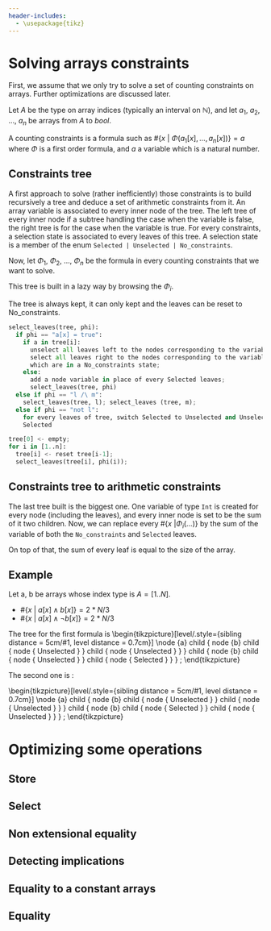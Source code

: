 ```yaml
---
header-includes:
  - \usepackage{tikz}
---
```

# Solving arrays constraints

First, we assume that we only try to solve a set of counting constraints on arrays. Further optimizations are discussed later.

Let $A$ be the type on array indices (typically an interval on $\mathbb{N}$), and let $a_1$, $a_2$, …, $a_n$ be arrays from $A$ to $bool$.

A counting constraints is a formula such as $\#\{x\ |\ \Phi(a_1[x], …, a_n[x])\} = a$ where $\Phi$ is a first order formula, and $a$ a variable which is a natural number.

## Constraints tree

A first approach to solve (rather inefficiently) those constraints is to build
recursively a tree and deduce a set of arithmetic constraints from it. An array
variable is associated to every inner node of the tree. The left tree of
every inner node if a subtree handling the case when the variable is false, the
right tree is for the case when the variable is true. For every
constraints, a selection state is associated to every leaves of this tree. A
selection state is a member of the enum `Selected | Unselected |
No_constraints`.

Now, let $\Phi_1$, $\Phi_2$, …, $\Phi_n$ be the formula in every counting constraints that we want to solve.

This tree is built in a lazy way by browsing the $\Phi_i$.

The tree is always kept, it can only kept and the leaves can be reset to
No_constraints.

~~~python
select_leaves(tree, phi):
  if phi == "a[x] = true":
    if a in tree[i]:
	  unselect all leaves left to the nodes corresponding to the variable a;
	  select all leaves right to the nodes corresponding to the variable a,
	  which are in a No_constraints state;
	else:
	  add a node variable in place of every Selected leaves;
	  select_leaves(tree, phi)
  else if phi == "l /\ m":
    select_leaves(tree, l); select_leaves (tree, m);
  else if phi == "not l":
    for every leaves of tree, switch Selected to Unselected and Unselected to
	Selected

tree[0] <- empty;
for i in [1..n]:
  tree[i] <- reset tree[i-1];
  select_leaves(tree[i], phi(i));
~~~

## Constraints tree to arithmetic constraints

The last tree built is the biggest one. One variable of type `Int` is created
for every node (including the leaves), and every inner node is set to be the sum
of it two children. Now, we can replace every $\#\{x\ | \Phi_i(…) \}$ by the sum
of the variable of both the `No_constraints` and `Selected` leaves.

On top of that, the sum of every leaf is equal to the size of the array.


## Example

Let a, b be arrays whose index type is $A = [1..N]$.

- $\#\{x\ |\ a[x] \land b[x] \} = 2*N/3$
- $\#\{x\ |\ a[x] \land \lnot b[x] \} = 2*N/3$

The tree for the first formula is
\begin{tikzpicture}[level/.style={sibling distance = 5cm/#1,
  level distance = 0.7cm}]
\node {a}
    child { node {b}
		child { node { Unselected } }
		child { node { Unselected } }
	}
    child { node {b}
		child { node { Unselected } }
		child { node { Selected } }
	}
		;
\end{tikzpicture}

The second one is :

\begin{tikzpicture}[level/.style={sibling distance = 5cm/#1,
  level distance = 0.7cm}]
\node {a}
    child { node {b}
		child { node { Unselected } }
		child { node { Unselected } }
	}
    child { node {b}
		child { node { Selected } }
		child { node { Unselected } }
	}
		;
\end{tikzpicture}


# Optimizing some operations

## Store

## Select

## Non extensional equality

## Detecting implications

## Equality to a constant arrays

## Equality
